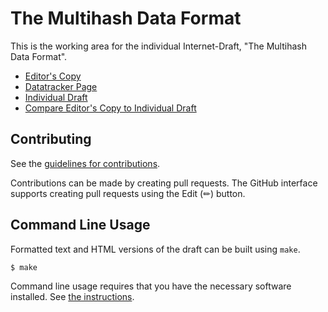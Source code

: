 # The Multihash Data Format

This is the working area for the individual Internet-Draft, "The Multihash Data Format".

* [Editor's Copy](https://ipfs-tech.github.io/multiformats-multihash-v8/#go.draft-caballero-multiformats-multihash.html)
* [Datatracker Page](https://datatracker.ietf.org/doc/draft-caballero-multiformats-multihash)
* [Individual Draft](https://datatracker.ietf.org/doc/html/draft-caballero-multiformats-multihash)
* [Compare Editor's Copy to Individual Draft](https://ipfs-tech.github.io/multiformats-multihash-v8/#go.draft-caballero-multiformats-multihash.diff)


## Contributing

See the
[guidelines for contributions](https://github.com/ipfs-tech/multiformats-multihash-v8/blob/main/CONTRIBUTING.md).

Contributions can be made by creating pull requests.
The GitHub interface supports creating pull requests using the Edit (✏) button.


## Command Line Usage

Formatted text and HTML versions of the draft can be built using `make`.

```sh
$ make
```

Command line usage requires that you have the necessary software installed.  See
[the instructions](https://github.com/martinthomson/i-d-template/blob/main/doc/SETUP.md).

